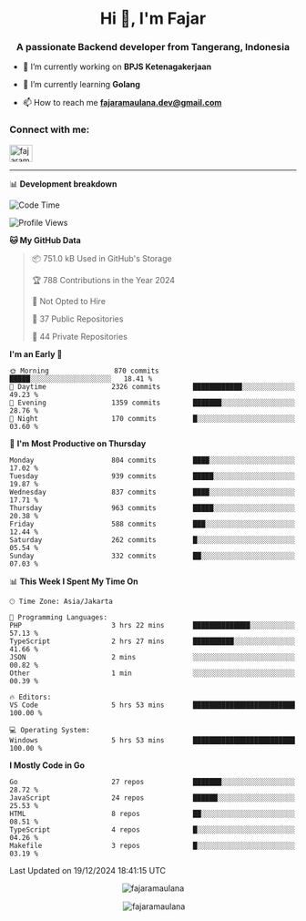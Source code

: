 <h1 align="center">Hi 👋, I'm Fajar</h1>
<h3 align="center">A passionate Backend developer from Tangerang, Indonesia</h3>

<!-- <p align="left"> <img src="https://komarev.com/ghpvc/?username=fajaramaulana&label=Profile%20views&color=0e75b6&style=flat" alt="fajaramaulana" /> </p> -->

- 🔭 I’m currently working on **BPJS Ketenagakerjaan**

- 🌱 I’m currently learning **Golang**

- 📫 How to reach me **fajaramaulana.dev@gmail.com**

<h3 align="left">Connect with me:</h3>
<p align="left">
<a href="https://linkedin.com/in/fajar-agus-maulana-73533a180/" target="blank"><img align="center" src="https://raw.githubusercontent.com/rahuldkjain/github-profile-readme-generator/master/src/images/icons/Social/linked-in-alt.svg" alt="fajaramaulana" height="30" width="40" /></a>
</p>

-------

📊 **Development breakdown**
<!--START_SECTION:waka-->
![Code Time](http://img.shields.io/badge/Code%20Time-2%2C521%20hrs%2024%20mins-blue)

![Profile Views](http://img.shields.io/badge/Profile%20Views-0-blue)

**🐱 My GitHub Data** 

> 📦 751.0 kB Used in GitHub's Storage 
 > 
> 🏆 788 Contributions in the Year 2024
 > 
> 🚫 Not Opted to Hire
 > 
> 📜 37 Public Repositories 
 > 
> 🔑 44 Private Repositories 
 > 
**I'm an Early 🐤** 

```text
🌞 Morning                870 commits         █████░░░░░░░░░░░░░░░░░░░░   18.41 % 
🌆 Daytime                2326 commits        ████████████░░░░░░░░░░░░░   49.23 % 
🌃 Evening                1359 commits        ███████░░░░░░░░░░░░░░░░░░   28.76 % 
🌙 Night                  170 commits         █░░░░░░░░░░░░░░░░░░░░░░░░   03.60 % 
```
📅 **I'm Most Productive on Thursday** 

```text
Monday                   804 commits         ████░░░░░░░░░░░░░░░░░░░░░   17.02 % 
Tuesday                  939 commits         █████░░░░░░░░░░░░░░░░░░░░   19.87 % 
Wednesday                837 commits         ████░░░░░░░░░░░░░░░░░░░░░   17.71 % 
Thursday                 963 commits         █████░░░░░░░░░░░░░░░░░░░░   20.38 % 
Friday                   588 commits         ███░░░░░░░░░░░░░░░░░░░░░░   12.44 % 
Saturday                 262 commits         █░░░░░░░░░░░░░░░░░░░░░░░░   05.54 % 
Sunday                   332 commits         ██░░░░░░░░░░░░░░░░░░░░░░░   07.03 % 
```


📊 **This Week I Spent My Time On** 

```text
🕑︎ Time Zone: Asia/Jakarta

💬 Programming Languages: 
PHP                      3 hrs 22 mins       ██████████████░░░░░░░░░░░   57.13 % 
TypeScript               2 hrs 27 mins       ██████████░░░░░░░░░░░░░░░   41.66 % 
JSON                     2 mins              ░░░░░░░░░░░░░░░░░░░░░░░░░   00.82 % 
Other                    1 min               ░░░░░░░░░░░░░░░░░░░░░░░░░   00.39 % 

🔥 Editors: 
VS Code                  5 hrs 53 mins       █████████████████████████   100.00 % 

💻 Operating System: 
Windows                  5 hrs 53 mins       █████████████████████████   100.00 % 
```

**I Mostly Code in Go** 

```text
Go                       27 repos            ███████░░░░░░░░░░░░░░░░░░   28.72 % 
JavaScript               24 repos            ██████░░░░░░░░░░░░░░░░░░░   25.53 % 
HTML                     8 repos             ██░░░░░░░░░░░░░░░░░░░░░░░   08.51 % 
TypeScript               4 repos             █░░░░░░░░░░░░░░░░░░░░░░░░   04.26 % 
Makefile                 3 repos             █░░░░░░░░░░░░░░░░░░░░░░░░   03.19 % 
```




 Last Updated on 19/12/2024 18:41:15 UTC
<!--END_SECTION:waka-->
<p align="center"><img align="center" src="https://github-readme-stats.vercel.app/api/top-langs?username=fajaramaulana&show_icons=true&locale=en&layout=compact" alt="fajaramaulana" /></p>

<p align="center">&nbsp;<img align="center" src="https://github-readme-stats.vercel.app/api?username=fajaramaulana&show_icons=true&locale=en" alt="fajaramaulana" /></p>
